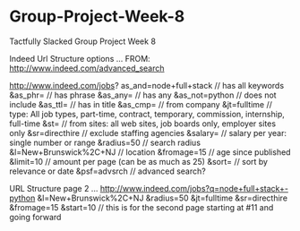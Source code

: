 # Group-Project-Week-8
Tactfully Slacked Group Project Week 8

Indeed Url Structure options ...
FROM: http://www.indeed.com/advanced_search

http://www.indeed.com/jobs?
as_and=node+full+stack // has all keywords
&as_phr= // has phrase
&as_any= // has any
&as_not=python // does not include
&as_ttl= // has in title
&as_cmp= // from company
&jt=fulltime // type: All job types, part-time, contract, temporary, commission, internship, full-time
&st= // from sites: all web sites, job boards only, employer sites only
&sr=directhire // exclude staffing agencies
&salary= // salary per year: single number or range
&radius=50 // search radius
&l=New+Brunswick%2C+NJ // location
&fromage=15 // age since published
&limit=10 // amount per page (can be as much as 25)
&sort= // sort by relevance or date
&psf=advsrch // advanced search?

URL Structure page 2 ...
http://www.indeed.com/jobs?q=node+full+stack+-python
&l=New+Brunswick%2C+NJ
&radius=50
&jt=fulltime
&sr=directhire
&fromage=15
&start=10 // this is for the second page starting at #11 and going forward